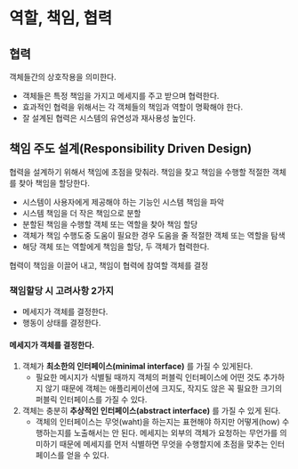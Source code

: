 # 역할, 책임, 협력
## 협력
객체들간의 상호작용을 의미한다.

- 객체들은 특정 책임을 가지고 메세지를 주고 받으며 협력한다.
- 효과적인 협력을 위해서는 각 객체들의 책임과 역할이 명확해야 한다.
- 잘 설계된 협력은 시스템의 유연성과 재사용성 높인다.

## 책임 주도 설계(Responsibility Driven Design)
협력을 설계하기 위해서 책임에 초점을 맞춰라. 책임을 찾고 책임을 수행할 적절한 객체를 찾아 책임을 할당한다.

- 시스템이 사용자에게 제공해야 하는 기능인 시스템 책임을 파악
- 시스템 책임을 더 작은 책임으로 분할
- 분할된 책임을 수행할 객체 또는 역할을 찾아 책임 할당
- 객체가 책임 수행도중 도움이 필요한 경우 도움을 줄 적절한 객체 또는 역할을 탐색
- 해당 객체 또는 역할에게 책임을 할당, 두 객체가 협력한다.

협력이 책임을 이끌어 내고, 책임이 협력에 참여할 객체를 결정

### 책임할당 시 고려사항 2가지
- 메세지가 객체를 결정한다.
- 행동이 상태를 결정한다.

#### 메세지가 객체를 결정한다.
1. 객체가 **최소한의 인터페이스(minimal interface)** 를 가질 수 있게된다. 
	- 필요한 메시지가 식별될 때까지 객체의 퍼블릭 인터페이스에 어떤 것도 추가하지 않기 때문에 객체는 애플리케이션에 크지도, 작지도 않은 꼭 필요한 크기의 퍼블릭 인터페이스를 가질 수 있다.
2. 객체는 충분히 **추상적인 인터페이스(abstract interface)** 를 가질 수 있게 된다. 
	- 객체의 인터페이스는 무엇(waht)을 하는지는 표현해야 하지만 어떻게(how) 수행하는지를 노출해서는 안 된다. 메세지는 외부의 객체가 요청하는 무언가를 의미하기 때문에 메세지를 먼저 식별하면 무엇을 수행할지에 초점을 맞추는 인터페이스를 얻을 수 있다.
